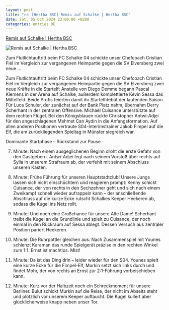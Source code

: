 ```yaml
---
layout: post
title: "🔥🔥 [Hertha BSC] Remis auf Schalke | Hertha BSC"
date: Sat, 05 Oct 2024 23:00:00 +0200
categories: entries DE
---
```

[Remis auf Schalke | Hertha BSC](https://www.herthabsc.com/de/nachrichten/2024/09/spielbericht-s04bsc-2425)

![Remis auf Schalke | Hertha BSC](https://content.herthabsc.com/site/binaries/_bsc_1728159007251/content/gallery/mannschaften/profis/citypress_kenny_schalkebsc-2425.jpeg)

Zum Flutlichtauftritt beim FC Schalke 04 schickte unser Chefcoach Cristian Fiél im Vergleich zur vergangenen Heimpartie gegen die SV Elversberg zwei neue ...

Zum Flutlichtauftritt beim FC Schalke 04 schickte unser Chefcoach Cristian Fiél im Vergleich zur vergangenen Heimpartie gegen die SV Elversberg zwei neue Kräfte in die Startelf: Anstelle von Diego Demme begann Pascal Klemens in der Arena auf Schalke, außerdem komplettierte Kevin Sessa das Mittelfeld. Beide Profis feierten damit ihr Startelfdebüt der laufenden Saison. Für Luca Schuler, der zunächst auf der Bank Platz nahm, übernahm Derry Scherhant in der zentralen Offensive. Michaël Cuisance unterstützte auf dem rechten Flügel. Bei den Königsblauen rückte Christopher Antwi-Adjei für den angeschlagenen Mehmet Can Aydin in die Anfangsformation. Auf allen anderen Positionen vertraute S04-Interimstrainer Jakob Fimpel auf die Elf, die am zurückliegenden Spieltag in Münster siegreich war.

Dominante Startphase – Rückstand zur Pause

7. Minute: Nach einem ausgeglichenen Beginn droht die erste Gefahr von den Gastgebern. Antwi-Adjei legt nach seinem Vorstoß über rechts auf Sylla in unserem Strafraum ab, der verfehlt mit seinem Abschluss unseren Kasten.

9. Minute: Frühe Führung für unseren Hauptstadtclub! Unsere Jungs lassen sich nicht einschüchtern und reagieren prompt: Kenny schickt Cuisance, der von rechts in den Sechzehner geht und sich nach einem Zweikampf schnell wieder aufrappeln kann – der anschließende Abschluss auf die kurze Ecke rutscht Schalkes Keeper Heekeren ab, sodass die Kugel ins Netz rollt.

20. Minute: Und noch eine Großchance für unsere Alte Dame! Scherhant treibt die Kugel an die Grundlinie und spielt zu Cuisance, der noch einmal in den Rückraum auf Sessa ablegt. Dessen Versuch aus zentraler Position pariert Heekeren.

24. Minute: Die Ruhrpottler gleichen aus. Nach Zusammenspiel mit Younes schlenzt Karaman das runde Spielgerät präzise in den rechten Winkel zum 1:1. Ernst ist machtlos. Mist!

33. Minute: Da ist das Ding drin – leider wieder für den S04. Younes spielt eine kurze Ecke für die Fimpel-Elf, Murkin setzt sich links durch und findet Mohr, der von rechts an Ernst zur 2:1-Führung vorbeischieben kann.

40. Minute: Kurz vor der Halbzeit noch ein Schreckmoment für unsere Berliner. Bulut schickt Murkin auf die Reise, der nicht im Abseits steht und plötzlich vor unserem Keeper auftaucht. Die Kugel kullert aber glücklicherweise knapp neben unser Tor.


